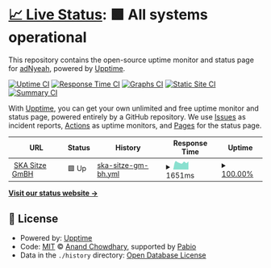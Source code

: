 # [📈 Live Status](https://adNyeah.github.io/upptime-SKA-WP): <!--live status--> **🟩 All systems operational**

This repository contains the open-source uptime monitor and status page for [adNyeah](https://adNyeah.github.io/upptime-SKA-WP), powered by [Upptime](https://github.com/upptime/upptime).

[![Uptime CI](https://github.com/adNyeah/upptime-SKA-WP/workflows/Uptime%20CI/badge.svg)](https://github.com/adNyeah/upptime-SKA-WP/actions?query=workflow%3A%22Uptime+CI%22)
[![Response Time CI](https://github.com/adNyeah/upptime-SKA-WP/workflows/Response%20Time%20CI/badge.svg)](https://github.com/adNyeah/upptime-SKA-WP/actions?query=workflow%3A%22Response+Time+CI%22)
[![Graphs CI](https://github.com/adNyeah/upptime-SKA-WP/workflows/Graphs%20CI/badge.svg)](https://github.com/adNyeah/upptime-SKA-WP/actions?query=workflow%3A%22Graphs+CI%22)
[![Static Site CI](https://github.com/adNyeah/upptime-SKA-WP/workflows/Static%20Site%20CI/badge.svg)](https://github.com/adNyeah/upptime-SKA-WP/actions?query=workflow%3A%22Static+Site+CI%22)
[![Summary CI](https://github.com/adNyeah/upptime-SKA-WP/workflows/Summary%20CI/badge.svg)](https://github.com/adNyeah/upptime-SKA-WP/actions?query=workflow%3A%22Summary+CI%22)

With [Upptime](https://upptime.js.org), you can get your own unlimited and free uptime monitor and status page, powered entirely by a GitHub repository. We use [Issues](https://github.com/adNyeah/upptime-SKA-WP/issues) as incident reports, [Actions](https://github.com/adNyeah/upptime-SKA-WP/actions) as uptime monitors, and [Pages](https://adNyeah.github.io/upptime-SKA-WP) for the status page.

<!--start: status pages-->
<!-- This summary is generated by Upptime (https://github.com/upptime/upptime) -->
<!-- Do not edit this manually, your changes will be overwritten -->
<!-- prettier-ignore -->
| URL | Status | History | Response Time | Uptime |
| --- | ------ | ------- | ------------- | ------ |
| <img alt="" src="https://icons.duckduckgo.com/ip3/www.ska.de.ico" height="13"> [SKA Sitze GmBH](https://www.ska.de/) | 🟩 Up | [ska-sitze-gm-bh.yml](https://github.com/adNyeah/upptime-SKA-WP/commits/HEAD/history/ska-sitze-gm-bh.yml) | <details><summary><img alt="Response time graph" src="./graphs/ska-sitze-gm-bh/response-time-week.png" height="20"> 1651ms</summary><br><a href="https://adNyeah.github.io/upptime-SKA-WP/history/ska-sitze-gm-bh"><img alt="Response time 1774" src="https://img.shields.io/endpoint?url=https%3A%2F%2Fraw.githubusercontent.com%2FadNyeah%2Fupptime-SKA-WP%2FHEAD%2Fapi%2Fska-sitze-gm-bh%2Fresponse-time.json"></a><br><a href="https://adNyeah.github.io/upptime-SKA-WP/history/ska-sitze-gm-bh"><img alt="24-hour response time 1364" src="https://img.shields.io/endpoint?url=https%3A%2F%2Fraw.githubusercontent.com%2FadNyeah%2Fupptime-SKA-WP%2FHEAD%2Fapi%2Fska-sitze-gm-bh%2Fresponse-time-day.json"></a><br><a href="https://adNyeah.github.io/upptime-SKA-WP/history/ska-sitze-gm-bh"><img alt="7-day response time 1651" src="https://img.shields.io/endpoint?url=https%3A%2F%2Fraw.githubusercontent.com%2FadNyeah%2Fupptime-SKA-WP%2FHEAD%2Fapi%2Fska-sitze-gm-bh%2Fresponse-time-week.json"></a><br><a href="https://adNyeah.github.io/upptime-SKA-WP/history/ska-sitze-gm-bh"><img alt="30-day response time 1621" src="https://img.shields.io/endpoint?url=https%3A%2F%2Fraw.githubusercontent.com%2FadNyeah%2Fupptime-SKA-WP%2FHEAD%2Fapi%2Fska-sitze-gm-bh%2Fresponse-time-month.json"></a><br><a href="https://adNyeah.github.io/upptime-SKA-WP/history/ska-sitze-gm-bh"><img alt="1-year response time 1774" src="https://img.shields.io/endpoint?url=https%3A%2F%2Fraw.githubusercontent.com%2FadNyeah%2Fupptime-SKA-WP%2FHEAD%2Fapi%2Fska-sitze-gm-bh%2Fresponse-time-year.json"></a></details> | <details><summary><a href="https://adNyeah.github.io/upptime-SKA-WP/history/ska-sitze-gm-bh">100.00%</a></summary><a href="https://adNyeah.github.io/upptime-SKA-WP/history/ska-sitze-gm-bh"><img alt="All-time uptime 99.97%" src="https://img.shields.io/endpoint?url=https%3A%2F%2Fraw.githubusercontent.com%2FadNyeah%2Fupptime-SKA-WP%2FHEAD%2Fapi%2Fska-sitze-gm-bh%2Fuptime.json"></a><br><a href="https://adNyeah.github.io/upptime-SKA-WP/history/ska-sitze-gm-bh"><img alt="24-hour uptime 100.00%" src="https://img.shields.io/endpoint?url=https%3A%2F%2Fraw.githubusercontent.com%2FadNyeah%2Fupptime-SKA-WP%2FHEAD%2Fapi%2Fska-sitze-gm-bh%2Fuptime-day.json"></a><br><a href="https://adNyeah.github.io/upptime-SKA-WP/history/ska-sitze-gm-bh"><img alt="7-day uptime 100.00%" src="https://img.shields.io/endpoint?url=https%3A%2F%2Fraw.githubusercontent.com%2FadNyeah%2Fupptime-SKA-WP%2FHEAD%2Fapi%2Fska-sitze-gm-bh%2Fuptime-week.json"></a><br><a href="https://adNyeah.github.io/upptime-SKA-WP/history/ska-sitze-gm-bh"><img alt="30-day uptime 100.00%" src="https://img.shields.io/endpoint?url=https%3A%2F%2Fraw.githubusercontent.com%2FadNyeah%2Fupptime-SKA-WP%2FHEAD%2Fapi%2Fska-sitze-gm-bh%2Fuptime-month.json"></a><br><a href="https://adNyeah.github.io/upptime-SKA-WP/history/ska-sitze-gm-bh"><img alt="1-year uptime 99.97%" src="https://img.shields.io/endpoint?url=https%3A%2F%2Fraw.githubusercontent.com%2FadNyeah%2Fupptime-SKA-WP%2FHEAD%2Fapi%2Fska-sitze-gm-bh%2Fuptime-year.json"></a></details>

<!--end: status pages-->

[**Visit our status website →**](https://adNyeah.github.io/upptime-SKA-WP)

## 📄 License

- Powered by: [Upptime](https://github.com/upptime/upptime)
- Code: [MIT](./LICENSE) © [Anand Chowdhary](https://anandchowdhary.com), supported by [Pabio](https://pabio.com)
- Data in the `./history` directory: [Open Database License](https://opendatacommons.org/licenses/odbl/1-0/)
